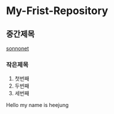 # My-Frist-Repository
## 중간제목
 [sonnonet](https://github.com/dung717 "sonnonet")
### 작은제목
1. 첫번째
2. 두번째
3. 세번째

Hello my name is heejung
